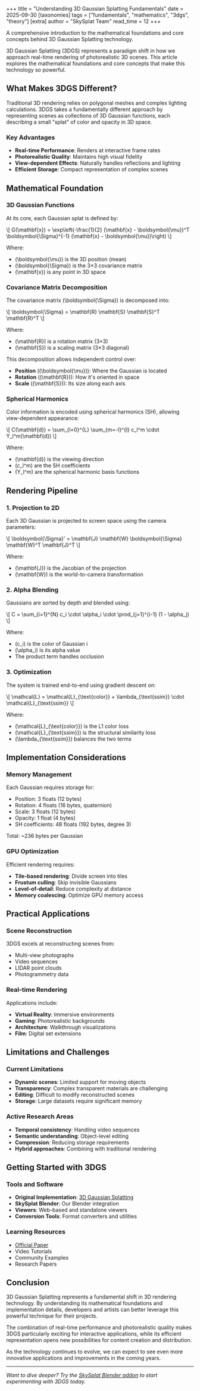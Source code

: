 +++
title = "Understanding 3D Gaussian Splatting Fundamentals"
date = 2025-09-30
[taxonomies]
tags = ["fundamentals", "mathematics", "3dgs", "theory"]
[extra]
author = "SkySplat Team"
read_time = 12
+++

A comprehensive introduction to the mathematical foundations and core concepts behind 3D Gaussian Splatting technology.

<!-- more -->

3D Gaussian Splatting (3DGS) represents a paradigm shift in how we approach real-time rendering of photorealistic 3D scenes. This article explores the mathematical foundations and core concepts that make this technology so powerful.

## What Makes 3DGS Different?

Traditional 3D rendering relies on polygonal meshes and complex lighting calculations. 3DGS takes a fundamentally different approach by representing scenes as collections of 3D Gaussian functions, each describing a small "splat" of color and opacity in 3D space.

### Key Advantages

- **Real-time Performance**: Renders at interactive frame rates
- **Photorealistic Quality**: Maintains high visual fidelity
- **View-dependent Effects**: Naturally handles reflections and lighting
- **Efficient Storage**: Compact representation of complex scenes

## Mathematical Foundation

### 3D Gaussian Functions

At its core, each Gaussian splat is defined by:

<div class="math-block">
\[
G(\mathbf{x}) = \exp\left(-\frac{1}{2} (\mathbf{x} - \boldsymbol{\mu})^T \boldsymbol{\Sigma}^{-1} (\mathbf{x} - \boldsymbol{\mu})\right)
\]
</div>

Where:
- <span class="math-inline">\(\boldsymbol{\mu}\)</span> is the 3D position (mean)
- <span class="math-inline">\(\boldsymbol{\Sigma}\)</span> is the 3×3 covariance matrix
- <span class="math-inline">\(\mathbf{x}\)</span> is any point in 3D space

### Covariance Matrix Decomposition

The covariance matrix <span class="math-inline">\(\boldsymbol{\Sigma}\)</span> is decomposed into:

<div class="math-block">
\[
\boldsymbol{\Sigma} = \mathbf{R} \mathbf{S} \mathbf{S}^T \mathbf{R}^T
\]
</div>

Where:
- <span class="math-inline">\(\mathbf{R}\)</span> is a rotation matrix (3×3)
- <span class="math-inline">\(\mathbf{S}\)</span> is a scaling matrix (3×3 diagonal)

This decomposition allows independent control over:
- **Position** (<span class="math-inline">\(\boldsymbol{\mu}\)</span>): Where the Gaussian is located
- **Rotation** (<span class="math-inline">\(\mathbf{R}\)</span>): How it's oriented in space
- **Scale** (<span class="math-inline">\(\mathbf{S}\)</span>): Its size along each axis

### Spherical Harmonics

Color information is encoded using spherical harmonics (SH), allowing view-dependent appearance:

<div class="math-block">
\[
C(\mathbf{d}) = \sum_{l=0}^{L} \sum_{m=-l}^{l} c_l^m \cdot Y_l^m(\mathbf{d})
\]
</div>

Where:
- <span class="math-inline">\(\mathbf{d}\)</span> is the viewing direction
- <span class="math-inline">\(c_l^m\)</span> are the SH coefficients
- <span class="math-inline">\(Y_l^m\)</span> are the spherical harmonic basis functions

## Rendering Pipeline

### 1. Projection to 2D

Each 3D Gaussian is projected to screen space using the camera parameters:

<div class="math-block">
\[
\boldsymbol{\Sigma}' = \mathbf{J} \mathbf{W} \boldsymbol{\Sigma} \mathbf{W}^T \mathbf{J}^T
\]
</div>

Where:
- <span class="math-inline">\(\mathbf{J}\)</span> is the Jacobian of the projection
- <span class="math-inline">\(\mathbf{W}\)</span> is the world-to-camera transformation

### 2. Alpha Blending

Gaussians are sorted by depth and blended using:

<div class="math-block">
\[
C = \sum_{i=1}^{N} c_i \cdot \alpha_i \cdot \prod_{j=1}^{i-1} (1 - \alpha_j)
\]
</div>

Where:
- <span class="math-inline">\(c_i\)</span> is the color of Gaussian i
- <span class="math-inline">\(\alpha_i\)</span> is its alpha value
- The product term handles occlusion

### 3. Optimization

The system is trained end-to-end using gradient descent on:

<div class="math-block">
\[
\mathcal{L} = \mathcal{L}_{\text{color}} + \lambda_{\text{ssim}} \cdot \mathcal{L}_{\text{ssim}}
\]
</div>

Where:
- <span class="math-inline">\(\mathcal{L}_{\text{color}}\)</span> is the L1 color loss
- <span class="math-inline">\(\mathcal{L}_{\text{ssim}}\)</span> is the structural similarity loss
- <span class="math-inline">\(\lambda_{\text{ssim}}\)</span> balances the two terms

## Implementation Considerations

### Memory Management

Each Gaussian requires storage for:
- Position: 3 floats (12 bytes)
- Rotation: 4 floats (16 bytes, quaternion)
- Scale: 3 floats (12 bytes)
- Opacity: 1 float (4 bytes)
- SH coefficients: 48 floats (192 bytes, degree 3)

Total: ~236 bytes per Gaussian

### GPU Optimization

Efficient rendering requires:
- **Tile-based rendering**: Divide screen into tiles
- **Frustum culling**: Skip invisible Gaussians
- **Level-of-detail**: Reduce complexity at distance
- **Memory coalescing**: Optimize GPU memory access

## Practical Applications

### Scene Reconstruction

3DGS excels at reconstructing scenes from:
- Multi-view photographs
- Video sequences
- LIDAR point clouds
- Photogrammetry data

### Real-time Rendering

Applications include:
- **Virtual Reality**: Immersive environments
- **Gaming**: Photorealistic backgrounds
- **Architecture**: Walkthrough visualizations
- **Film**: Digital set extensions

## Limitations and Challenges

### Current Limitations

- **Dynamic scenes**: Limited support for moving objects
- **Transparency**: Complex transparent materials are challenging
- **Editing**: Difficult to modify reconstructed scenes
- **Storage**: Large datasets require significant memory

### Active Research Areas

- **Temporal consistency**: Handling video sequences
- **Semantic understanding**: Object-level editing
- **Compression**: Reducing storage requirements
- **Hybrid approaches**: Combining with traditional rendering

## Getting Started with 3DGS

### Tools and Software

- **Original Implementation**: [3D Gaussian Splatting](https://github.com/graphdeco-inria/gaussian-splatting)
- **SkySplat Blender**: Our Blender integration
- **Viewers**: Web-based and standalone viewers
- **Conversion Tools**: Format converters and utilities

### Learning Resources

- [Official Paper](https://repo-sam.inria.fr/fungraph/3d-gaussian-splatting/)
- Video Tutorials
- Community Examples
- Research Papers

## Conclusion

3D Gaussian Splatting represents a fundamental shift in 3D rendering technology. By understanding its mathematical foundations and implementation details, developers and artists can better leverage this powerful technique for their projects.

The combination of real-time performance and photorealistic quality makes 3DGS particularly exciting for interactive applications, while its efficient representation opens new possibilities for content creation and distribution.

As the technology continues to evolve, we can expect to see even more innovative applications and improvements in the coming years.

---

*Want to dive deeper? Try the [SkySplat Blender addon](/docs/skysplat-blender-installation/) to start experimenting with 3DGS today.*
